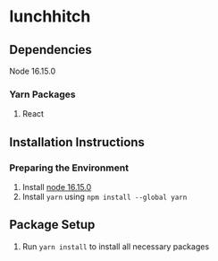 # lunchhitch

## Dependencies
Node 16.15.0
### Yarn Packages
1. React

## Installation Instructions
### Preparing the Environment
1. Install [node 16.15.0](https://nodejs.org/download/release/latest-v16.x/)
2. Install `yarn` using `npm install --global yarn`

## Package Setup
1. Run `yarn install` to install all necessary packages
